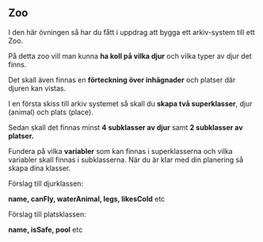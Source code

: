 ## Zoo

I den här övningen så har du fått i uppdrag att bygga ett arkiv-system till ett Zoo.

På detta zoo vill man kunna **ha koll på vilka djur** och vilka typer av djur det finns.

Det skall även finnas en **förteckning över inhägnader** och platser där djuren kan vistas.

I en första skiss till arkiv systemet så skall du **skapa två superklasser**, djur (animal) och plats (place).

Sedan skall det finnas minst **4 subklasser av djur** samt **2 subklasser av platser.**

Fundera på vilka **variabler** som kan finnas i superklasserna och vilka variabler skall finnas i subklasserna. När du är klar med din planering så skapa dina klasser.

Förslag till djurklassen:

**name, canFly, waterAnimal, legs, likesCold** etc

Förslag till platsklassen:

**name, isSafe, pool** etc
